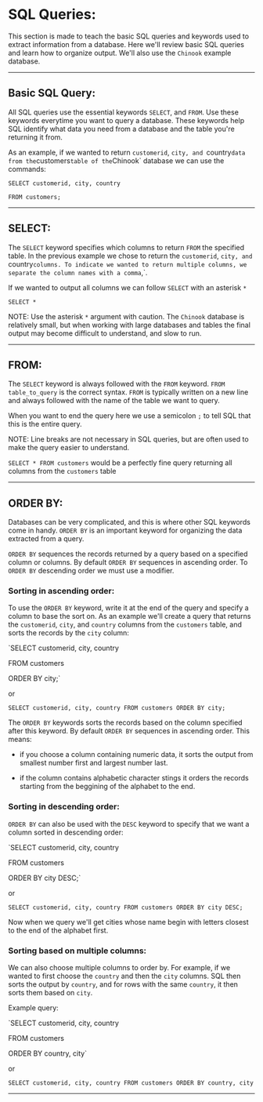 # SQL Queries:

This section is made to teach the basic SQL queries and keywords used to extract information from a database. Here we'll review basic SQL queries and learn how to organize output. We'll also use the `Chinook` example database.

---

## Basic SQL Query:

All SQL queries use the essential keywords `SELECT`, and `FROM`. Use these keywords everytime you want to query a database. These keywords help SQL identify what data you need from a database and the table you're returning it from.

As an example, if we wanted to return `customerid`, `city, and `country` data from the `customers` table of the `Chinook` database we can use the commands:

`SELECT customerid, city, country`

`FROM customers;`

---

## SELECT:

The `SELECT` keyword specifies which columns to return `FROM` the specified table. In the previous example we chose to return the `customerid`, `city, and `country` columns. To indicate we wanted to return multiple columns, we separate the column names with a comma `,`. 

If we wanted to output all columns we can follow `SELECT` with an asterisk `*`

`SELECT *`

NOTE: Use the asterisk `*` argument with caution. The `Chinook` database is relatively small, but when working with large databases and tables the final output may become difficult to understand, and slow to run.

---

## FROM:

The `SELECT` keyword is always followed with the `FROM` keyword. `FROM table_to_query` is the correct syntax. `FROM` is typically written on a new line and always followed with the name of the table we want to query. 

When you want to end the query here we use a semicolon `;` to tell SQL that this is the entire query.

NOTE: Line breaks are not necessary in SQL queries, but are often used to make the query easier to understand. 

`SELECT * FROM customers` would be a perfectly fine query returning all columns from the `customers` table

---

## ORDER BY:

Databases can be very complicated, and this is where other SQL keywords come in handy. `ORDER BY` is an important keyword for organizing the data extracted from a query. 

`ORDER BY` sequences the records returned by a query based on a specified column or columns. By default `ORDER BY` sequences in ascending order. To `ORDER BY` descending order we must use a modifier.

### Sorting in ascending order:

To use the `ORDER BY` keyword, write it at the end of the query and specify a column to base the sort on. As an example we'll create a query that returns the `customerid`, `city`, and `country` columns from the `customers` table, and sorts the records by the `city` column:

`SELECT customerid, city, country

FROM customers

ORDER BY city;`

or

`SELECT customerid, city, country FROM customers ORDER BY city;`

The `ORDER BY` keywords sorts the records based on the column specified after this keyword. By default `ORDER BY` sequences in ascending order. This means:

* if you choose a column containing numeric data, it sorts the output from smallest number first and largest number last.

* if the column contains alphabetic character stings it orders the records starting from the beggining of the alphabet to the end.

### Sorting in descending order:

`ORDER BY` can also be used with the `DESC` keyword to specify that we want a column sorted in descending order:

`SELECT customerid, city, country

FROM customers

ORDER BY city DESC;`

or

`SELECT customerid, city, country FROM customers ORDER BY city DESC;`

Now when we query we'll get cities whose name begin with letters closest to the end of the alphabet first.

### Sorting based on multiple columns:

We can also choose multiple columns to order by. For example, if we wanted to first choose the `country` and then the `city` columns. SQL then sorts the output by `country`, and for rows with the same `country`, it then sorts them based on `city`.

Example query:

`SELECT customerid, city, country

FROM customers

ORDER BY country, city`

or

`SELECT customerid, city, country FROM customers ORDER BY country, city`

---
